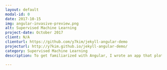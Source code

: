```yaml
---
layout: default
modal-id: 0
date: 2017-10-15
img: angular-invasive-preview.png
alt: Supervised Machine Learning
project-date: October 2017
client: N/A
clienturl: https://github.com/y7kim/jekyll-angular-demo
projecturl: http://y7kim.github.io/jekyll-angular-demo/
category: Supervised Machine Learning
description: To get familiarized with Angular, I wrote an app that plots extents of all reported observations of invasive fish in Canada.  Uses data from <a href="http://geoportal-geoportail.gc.ca/arcgis/rest/services/Reported_Observations_Aquatic_Invasive_Species_ENG/MapServer" target="_blank">here</a> and queries Wikipedia for an extract if it exists.

---
```

